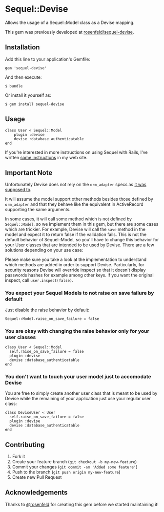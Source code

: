 # Sequel::Devise

Allows the usage of a Sequel::Model class as a Devise mapping.

This gem was previously developed at [rosenfeld/sequel-devise](https://github.com/rosenfeld/sequel-devise).

## Installation

Add this line to your application's Gemfile:

    gem 'sequel-devise'

And then execute:

    $ bundle

Or install it yourself as:

    $ gem install sequel-devise

## Usage

    class User < Sequel::Model
        plugin :devise
        devise :database_authenticatable
    end

If you're interested in more instructions on using Sequel with Rails,
I've written [some instructions](http://rosenfeld.herokuapp.com/en/articles/2012-04-18-getting-started-with-sequel-in-rails) in my web site.

## Important Note

Unfortunately Devise does not rely on the `orm_adapter` specs as 
[it was supposed to](https://github.com/plataformatec/devise/blob/master/devise.gemspec#L22).

It will assume the model support other methods besides those defined by `orm_adapter` and that they
behave like the equivalent in ActiveRecord supporting the same arguments.

In some cases, it will call some method which is not defined by `Sequel::Model`, so we implement
them in this gem, but there are some cases which are trickier. For example, Devise will call the
`save` method in the model and expect it to return false if the validation fails. This is not the
default behavior of Sequel::Model, so you'll have to change this behavior for your User classes
that are intended to be used by Devise. There are a few solutions depending on your use case:

Please make sure you take a look at the implementation to understand which methods are added
in order to support Devise. Particularly, for security reasons Devise will override inspect
so that it doesn't display passwords hashes for example among other keys. If you want the
original inspect, call `user.inspect(false)`.

### You expect your Sequel Models to not raise on save failure by default

Just disable the raise behavior by default:

    Sequel::Model.raise_on_save_failure = false

### You are okay with changing the raise behavior only for your user classes

    class User < Sequel::Model
      self.raise_on_save_failure = false
      plugin :devise
      devise :database_authenticatable
    end

### You don't want to touch your user model just to accomodate Devise

You are free to simply create another user class that is meant to be used by Devise while the
remaining of your application just use your regular user class:

    class DeviseUser < User
      self.raise_on_save_failure = false
      plugin :devise
      devise :database_authenticatable
    end

## Contributing

1. Fork it
2. Create your feature branch (`git checkout -b my-new-feature`)
3. Commit your changes (`git commit -am 'Added some feature'`)
4. Push to the branch (`git push origin my-new-feature`)
5. Create new Pull Request

## Acknowledgements

Thanks to [@rosenfeld](https://github.com/rosenfeld) for creating this gem before we started maintaining it!
